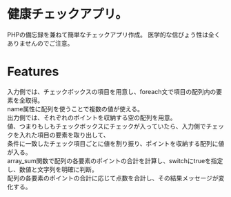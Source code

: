 # 健康チェックアプリ。

PHPの備忘録を兼ねて簡単なチェックアプリ作成。
医学的な信ぴょう性は全くありませんのでご注意。

# Features

入力側では、チェックボックスの項目を用意し、foreach文で項目の配列内の要素を全取得。  
name属性に配列を使うことで複数の値が使える。  
出力側では、それぞれのポイントを収納する空の配列を用意。  
値、つまりもしもチェックボックスにチェックが入っていたら、入力側でチェックを入れた項目の要素を取り出して、  
条件に一致したチェック項目ごとに値を割り振り、ポイントを収納する配列に値が入る。  
array_sum関数で配列の各要素のポイントの合計を計算し、switchにtrueを指定し、数値と文字列を明確に判断。  
配列の各要素のポイントの合計に応じて点数を合計し、その結果メッセージが変化する。  
